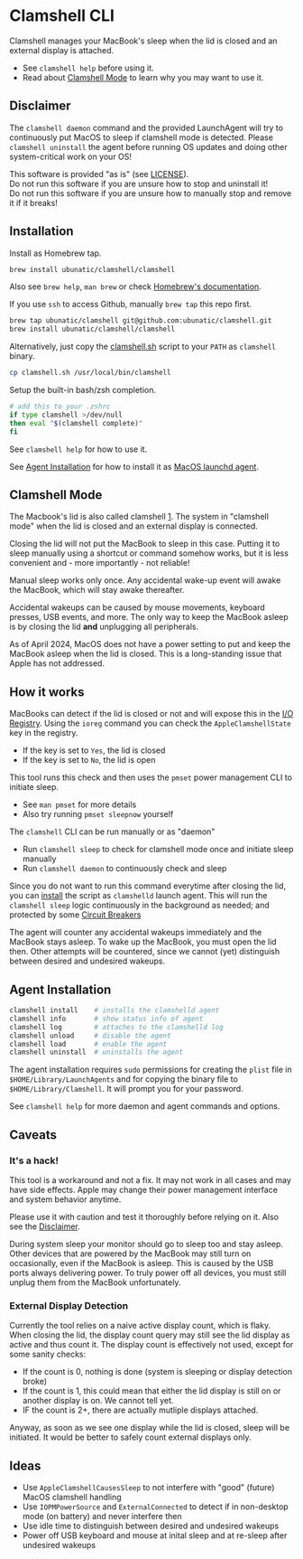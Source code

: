 Clamshell CLI
=============
Clamshell manages your MacBook's sleep when the lid is closed and an external display is attached.

- See `clamshell help` before using it.
- Read about [Clamshell Mode](#clamshell-mode) to learn why you may want to use it.

Disclaimer
----------
The `clamshell daemon` command and the provided LaunchAgent will try to continuously put MacOS to sleep if clamshell mode is detected. Please `clamshell uninstall` the agent before running OS updates and doing other system-critical work on your OS!

This software is provided "as is" (see [LICENSE](LICENSE)). \
Do not run this software if you are unsure how to stop and uninstall it! \
Do not run this software if you are unsure how to manually stop and remove it if it breaks!

Installation
------------
Install as Homebrew tap.
```sh
brew install ubunatic/clamshell/clamshell
```
Also see `brew help`, `man brew` or check [Homebrew's documentation](https://docs.brew.sh).

If you use `ssh` to access Github, manually `brew tap` this repo first.
```sh
brew tap ubunatic/clamshell git@github.com:ubunatic/clamshell.git
brew install ubunatic/clamshell/clamshell
```

Alternatively, just copy the [clamshell.sh](clamshell.sh) script to your `PATH` as `clamshell` binary.
```sh
cp clamshell.sh /usr/local/bin/clamshell
```

Setup the built-in bash/zsh completion.
```sh
# add this to your .zshrc
if type clamshell >/dev/null
then eval "$(clamshell complete)"
fi
```

See `clamshell help` for how to use it.

See [Agent Installation](#agent-installation) for how to install it as [MacOS launchd agent](https://developer.apple.com/library/archive/documentation/MacOSX/Conceptual/BPSystemStartup/Chapters/CreatingLaunchdJobs.html).

Clamshell Mode
--------------
The Macbook's lid is also called clamshell [1](https://opensource.apple.com/source/xnu/xnu-2422.100.13/iokit/IOKit/pwr_mgt/IOPM.h.auto.html). The system in "clamshell mode" when the lid is closed and an external display is connected.

Closing the lid will not put the MacBook to sleep in this case. Putting it to sleep manually using a shortcut or command somehow works, but it is less convenient and - more importantly - not reliable!

Manual sleep works only once. Any accidental wake-up event will awake the MacBook, which will stay awake thereafter.

Accidental wakeups can be caused by mouse movements, keyboard presses, USB events, and more. The only way to keep the MacBook asleep is by closing the lid **and** unplugging all peripherals.

As of April 2024, MacOS does not have a power setting to put and keep the MacBook asleep when
the lid is closed. This is a long-standing issue that Apple has not addressed.

How it works
------------
MacBooks can detect if the lid is closed or not and will expose this in the [I/O Registry](https://developer.apple.com/library/archive/documentation/DeviceDrivers/Conceptual/IOKitFundamentals/TheRegistry/TheRegistry.html).
Using the `ioreg` command you can check the `AppleClamshellState` key in the registry.

- If the key is set to `Yes`, the lid is closed
- If the key is set to `No`, the lid is open

This tool runs this check and then uses the `pmset` power management CLI to initiate sleep.

- See `man pmset` for more details
- Also try running `pmset sleepnow` yourself

The `clamshell` CLI can be run manually or as "daemon"

- Run `clamshell sleep` to check for clamshell mode once and initiate sleep manually
- Run `clamshell daemon` to continuously check and sleep

Since you do not want to run this command everytime after closing the lid, you can [install](#agent-installation) the script as `clamshelld` launch agent. This will run the `clamshell sleep` logic continuously in the background as needed; and protected by some [Circuit Breakers](docs/development.md#circuit-breakers)

The agent will counter any accidental wakeups immediately and the MacBook stays asleep. To wake up the MacBook, you must open the lid then. Other attempts will be countered, since we cannot (yet) distinguish between desired and undesired wakeups.

Agent Installation
------------------
```sh
clamshell install    # installs the clamshelld agent
clamshell info       # show status info of agent
clamshell log        # attaches to the clamshelld log
clamshell unload     # disable the agent
clamshell load       # enable the agent
clamshell uninstall  # uninstalls the agent
```

The agent installation requires `sudo` permissions for creating the `plist` file in `$HOME/Library/LaunchAgents` and for copying the binary file to `$HOME/Library/Clamshell`. It will prompt you for your password.

See `clamshell help` for more daemon and agent commands and options.

Caveats
-------
### It's a hack!
This tool is a workaround and not a fix. It may not work in all cases and may have side effects. Apple may change their power management interface and system behavior anytime.

Please use it with caution and test it thoroughly before relying on it. Also see the [Disclaimer](#disclaimer).

During system sleep your monitor should go to sleep too and stay asleep. Other devices that are powered by the MacBook may still turn on occasionally, even if the MacBook is asleep. This is caused by the USB ports always delivering power. To truly power off all devices, you must still unplug them from the MacBook unfortunately.

### External Display Detection
Currently the tool relies on a naive active display count, which is flaky. When closing the lid, the display count query may still see the lid display as active and thus count it. The display count is effectively not used, except for some sanity checks:
- If the count is 0, nothing is done (system is sleeping or display detection broke)
- If the count is 1, this could mean that either the lid display is still on or another display is on. We cannot tell yet.
- IF the count is 2+, there are actually mutliple displays attached.

Anyway, as soon as we see one display while the lid is closed, sleep will be initiated. It would be better to safely count external displays only.

Ideas
-----
- Use `AppleClamshellCausesSleep` to not interfere with "good" (future) MacOS clamshell handling
- Use `IOPMPowerSource` and `ExternalConnected` to detect if in non-desktop mode (on battery) and never interfere then
- Use idle time to distinguish between desired and undesired wakeups
- Power off USB keyboard and mouse at inital sleep and at re-sleep after undesired wakeups